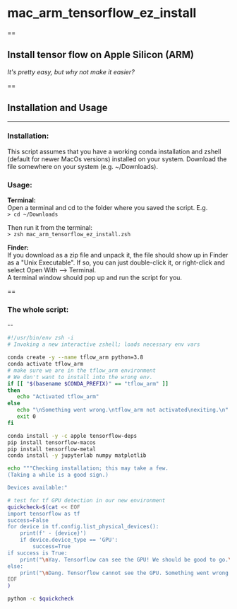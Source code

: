 # mac_arm_tensorflow_ez_install
==
## Install tensor flow on Apple Silicon (ARM) 
*It's pretty easy, but why not make it easier?*

==
## Installation and Usage
---

### Installation:
This script assumes that you have a working conda installation and zshell (default for newer MacOs versions) installed on your system.  Download the file somewhere on your system (e.g. ~/Downloads).

### Usage:
**Terminal:**<br>
Open a terminal and cd to the folder where you saved the script. E.g.<br>
`> cd ~/Downloads` <br>

Then run it from the terminal:<br>
`> zsh mac_arm_tensorflow_ez_install.zsh`

**Finder:**<br>
If you download as a zip file and unpack it, the file should show up in Finder as a "Unix Executable".  If so, you can just double-click it, or right-click and select Open With --> Terminal. <br>
A terminal window should pop up and run the script for you. 

==
### The whole script:
--
```bash
#!/usr/bin/env zsh -i
# Invoking a new interactive zshell; loads necessary env vars

conda create -y --name tflow_arm python=3.8
conda activate tflow_arm
# make sure we are in the tflow_arm environment
# We don't want to install into the wrong env.
if [[ "$(basename $CONDA_PREFIX)" == "tflow_arm" ]]
then
   echo "Activated tflow_arm"
else
   echo "\nSomething went wrong.\ntflow_arm not activated\nexiting.\n"
   exit 0
fi

conda install -y -c apple tensorflow-deps
pip install tensorflow-macos
pip install tensorflow-metal
conda install -y jupyterlab numpy matplotlib

echo """Checking installation; this may take a few.
(Taking a while is a good sign.)

Devices available:"

# test for tf GPU detection in our new environment
quickcheck=$(cat << EOF
import tensorflow as tf
success=False
for device in tf.config.list_physical_devices():
    print(f' - {device}')
    if device.device_type == 'GPU':
    	success=True
if success is True:
    print("\nYay. Tensorflow can see the GPU! We should be good to go.\n")
else:
    print("\nDang. Tensorflow cannot see the GPU. Something went wrong.\n")
EOF
)

python -c $quickcheck
```
